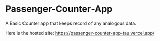 # Passenger-Counter-App

A Basic Counter app that keeps record of any analogous data.

Here is the hosted site: https://passenger-counter-app-tau.vercel.app/
